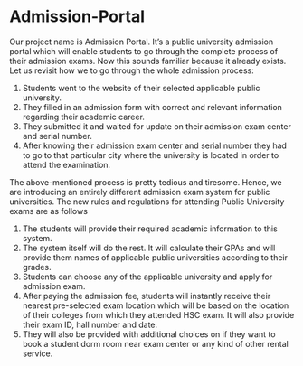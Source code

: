 # Admission-Portal
Our project name is Admission Portal. It’s a public university admission portal which will enable students to go through the complete process of their admission exams. Now this sounds familiar because it already exists.
Let us revisit how we to go through the whole admission process:
  1. Students went to the website of their selected applicable public university.
  2. They filled in an admission form with correct and relevant information regarding their academic career.
  3. They submitted it and waited for update on their admission exam center and serial number.
  4. After knowing their admission exam center and serial number they had to go to that particular city where the university is located in order to attend the examination.

The above-mentioned process is pretty tedious and tiresome. Hence, we are introducing an entirely different admission exam system for public universities. The new rules and regulations for attending Public University exams are as follows
  1. The students will provide their required academic information to this system.
  2. The system itself will do the rest. It will calculate their GPAs and will provide them names of applicable public universities according to their grades.
  3. Students can choose any of the applicable university and apply for admission exam.
  4. After paying the admission fee, students will instantly receive their nearest pre-selected exam location which will be based on the location of their colleges from which they      attended HSC exam. It will also provide their exam ID, hall number and date.
  5. They will also be provided with additional choices on if they want to book a student dorm room near exam center or any kind of other rental service.
